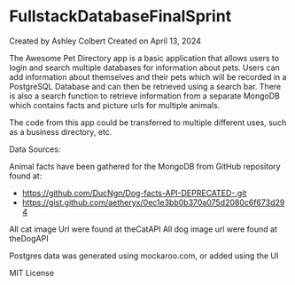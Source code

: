 # FullstackDatabaseFinalSprint

Created by Ashley Colbert
Created on April 13, 2024

The Awesome Pet Directory app is a basic application that allows users to login and search multiple databases for information about pets. Users can add information about themselves and their pets which will be recorded in a PostgreSQL Database and can then be retrieved using a search bar. There is also a search function to retrieve information from a separate MongoDB which contains facts and picture urls for multiple animals.

The code from this app could be transferred to multiple different uses, such as a business directory, etc.

Data Sources:
 
Animal facts have been gathered for the MongoDB from GitHub repository found at:
- https://github.com/DucNgn/Dog-facts-API-DEPRECATED-.git
- https://gist.github.com/aetheryx/0ec1e3bb0b370a075d2080c6f673d294

All cat image Url were found at theCatAPI
All dog image url were found at theDogAPI

Postgres data was generated using mockaroo.com, or added using the UI

MIT License

